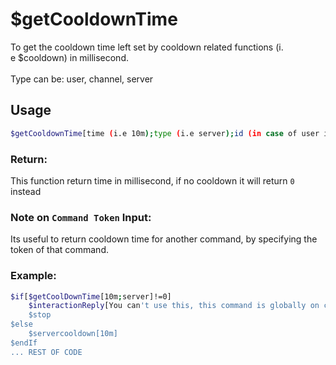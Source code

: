 # $getCooldownTime

To get the cooldown time left set by cooldown related functions (i.\
e $cooldown) in millisecond.\
\
Type can be: user, channel, server

## Usage

```bash
$getCooldownTime[time (i.e 10m);type (i.e server);id (in case of user id or channel id);command token (optional)]
```

### Return:
This function return time in millisecond, if no cooldown it will return `0` instead

### Note on `Command Token` Input:
Its useful to return cooldown time for another command, by specifying the token of that command.

### Example:
```bash
$if[$getCoolDownTime[10m;server]!=0]
    $interactionReply[You can't use this, this command is globally on cooldown]
    $stop
$else
    $servercooldown[10m]
$endIf
... REST OF CODE
```